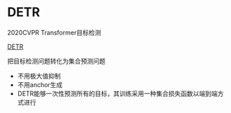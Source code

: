 # DETR

2020CVPR Transformer目标检测

[DETR](https://www.jianshu.com/p/94c0c02cbbfc)





把目标检测问题转化为集合预测问题

- 不用极大值抑制
- 不用anchor生成
- DETR能够一次性预测所有的目标，其训练采用一种集合损失函数以端到端方式进行

